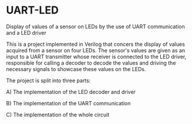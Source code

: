 # UART-LED
Display of values of a sensor on LEDs by the use of UART communication and a LED driver


This is a project implemented in Verilog that concers the display of values acquired from a sensor on four LEDs. The sensor's values are given as an input to a UART transmitter whose receiver is connected to the LED driver, responsible for calling a decoder to decode the values and driving the necessary signals to showcase these values on the LEDs.

The project is split into three parts:

A) The implementation of the LED decoder and driver

B) The implementation of the UART communication

C) The implementation of the whole circuit
